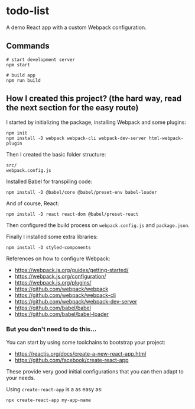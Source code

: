 # todo-list

A demo React app with a custom Webpack configuration.

## Commands

    # start development server
    npm start

    # build app
    npm run build

## How I created this project? (the hard way, read the next section for the easy route)

I started by initializing the package, installing Webpack and some plugins:

    npm init
    npm install -D webpack webpack-cli webpack-dev-server html-webpack-plugin

Then I created the basic folder structure:

    src/
    webpack.config.js

Installed Babel for transpiling code:

    npm install -D @babel/core @babel/preset-env babel-loader

And of course, React:

    npm install -D react react-dom @babel/preset-react

Then configured the build process on `webpack.config.js` and `package.json`.

Finally I installed some extra libraries:

    npm install -D styled-components

References on how to configure Webpack:

* https://webpack.js.org/guides/getting-started/
* https://webpack.js.org/configuration/
* https://webpack.js.org/plugins/
* https://github.com/webpack/webpack
* https://github.com/webpack/webpack-cli
* https://github.com/webpack/webpack-dev-server
* https://github.com/babel/babel
* https://github.com/babel/babel-loader

### But you don't need to do this...

You can start by using some toolchains to bootstrap your project:

* https://reactjs.org/docs/create-a-new-react-app.html
* https://github.com/facebook/create-react-app

These provide very good initial configurations that you can then adapt to your needs.

Using `create-react-app` is a as easy as:

    npx create-react-app my-app-name
